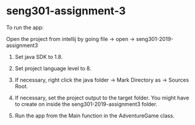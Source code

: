 # seng301-assignment-3

To run the app:

Open the project from intellij by going file -> open -> seng301-2019-assignment3

1. Set java SDK to 1.8.

2. Set project language level to 8.

3. If necessary, right click the java folder -> Mark Directory as -> Sources Root.

4. If necessary, set the project output to the target folder. You might have to create on inside the seng301-2019-assignment3 folder.

5. Run the app from the Main function in the AdventureGame class.